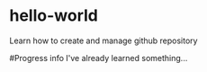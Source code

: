 # hello-world
Learn how to create and manage github repository

#Progress info
I've already learned something...
